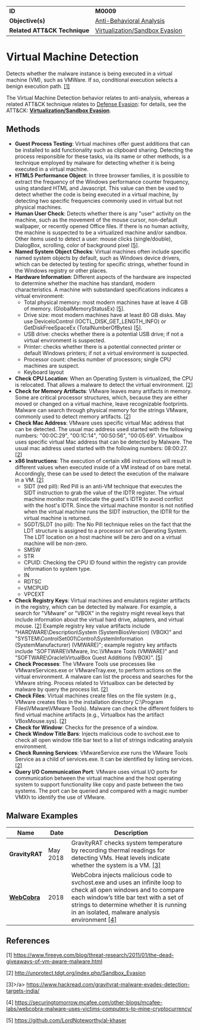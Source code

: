 |||
|---------|------------------------|
|**ID**|**M0009**|
|**Objective(s)**|[Anti-Behavioral Analysis](https://github.com/MBCProject/mbc-markdown/tree/master/anti-behavioral-analysis)|
|**Related ATT&CK Technique**|[Virtualization/Sandbox Evasion](https://attack.mitre.org/techniques/T1497/)|


Virtual Machine Detection
=========================
Detects whether the malware instance is being executed in a virtual machine (VM), such as VMWare. If so, conditional execution selects a benign execution path. [[1]](#1)

The Virtual Machine Detection behavior relates to anti-analysis, whereas a related ATT&CK technique relates to [Defense Evasion](https://github.com/MBCProject/mbc-markdown/tree/master/defense-evasion): for details, see the ATT&CK: [**Virtualization/Sandbox Evasion**](https://attack.mitre.org/techniques/T1497/).

Methods
-------
* **Guest Process Testing**: Virtual machines offer guest additions that can be installed to add functionality such as clipboard sharing. Detecting the process responsible for these tasks, via its name or other methods, is a technique employed by malware for detecting whether it is being executed in a virtual machine.
* **HTML5 Performance Object**: In three browser families, it is possible to extract the frequency of the Windows performance counter frequency, using standard HTML and Javascript. This value can then be used to detect whether the code is being executed in a virtual machine, by detecting two specific frequencies commonly used in virtual but not physical machines.
* **Human User Check**: Detects whether there is any "user" activity on the machine, such as the movement of the mouse cursor, non-default wallpaper, or recently opened Office files. If there is no human activity, the machine is suspected to be a virtualized machine and/or sandbox. Other items used to detect a user: mouse clicks (single/double), DialogBox, scrolling, color of background pixel [[5]](#5).
* **Named System Object Checks**: Virtual machines often include specific named system objects by default, such as Windows device drivers, which can be detected by testing for specific strings, whether found in the Windows registry or other places.
* **Hardware Information**: Different aspects of the hardware are inspected to determine whether the machine has standard, modern characteristics. A machine with substandard specifications indicates a virtual environment: 
   * Total physical memory: most modern machines have at leave 4 GB of memory. (GlobalMemoryStatusEx) [[5]](#5).
   * Drive size: most modern machines have at least 80 GB disks. May use DeviceloControl (IOCTL_DISK_GET_LENGTH_INFO) or GetDiskFreeSpaceEx (TotalNumberOfBytes) [[5]](#5).
   * USB drive: checks whether there is a potential USB drive; if not a virtual environment is suspected.
   * Printer: checks whether there is a potential connected printer or default Windows printers; if not a virtual environment is suspected.
   * Processor count: checks number of processors; single CPU machines are suspect.
   * Keyboard layout
* **Check CPU Location**: When an Operating System is virtualized, the CPU is relocated. That allows a malware to detect the virtual environment. [[2]](#2)
* **Check for Memory Artifacts**: VMware leaves many artifacts in memory. Some are critical processor structures, which, because they are either moved or changed on a virtual machine, leave recognizable footprints. Malware can search through physical memory for the strings VMware, commonly used to detect memory artifacts. [[2]](#2)
* **Check Mac Address**: VMware uses specific virtual Mac address that can be detected. The usual mac address used started with the following numbers: "00:0C:29", "00:1C:14", "00:50:56", "00:05:69". Virtualbox uses specific virtual Mac address that can be detected by Malware. The usual mac address used started with the following numbers: 08:00:27. [[2]](#2)
* **x86 Instructions**: The execution of certain x86 instructions will result in different values when executed inside of a VM instead of on bare metal. Accordingly, these can be used to detect the execution of the malware in a VM. [[2]](#2)
   * SIDT (red pill): Red Pill is an anti-VM technique that executes the SIDT instruction to grab the value of the IDTR register. The virtual machine monitor must relocate the guest's IDTR to avoid conflict with the host's IDTR. Since the virtual machine monitor is not notified when the virtual machine runs the SIDT instruction, the IDTR for the virtual machine is returned.
   * SGDT/SLDT (no pill): The No Pill technique relies on the fact that the LDT structure is assigned to a processor not an Operating System. The LDT location on a host machine will be zero and on a virtual machine will be non-zero.
   * SMSW
   * STR
   * CPUID: Checking the CPU ID found within the registry can provide information to system type.
   * IN
   * RDTSC
   * VMCPUID
   * VPCEXT
* **Check Registry Keys**: Virtual machines and emulators register artifacts in the registry, which can be detected by malware. For example, a search for "VMware" or "VBOX" in the registry might reveal keys that include information about the virtual hard drive, adapters, and virtual mouse. [[2]](#2) Example registry key value artifacts include "HARDWARE\Description\System (SystemBiosVersion) (VBOX)" and "SYSTEM\ControlSet001\Control\SystemInformation (SystemManufacturer) (VMWARE)"; example registry key artifacts include "SOFTWARE\VMware, Inc.\VMware Tools (VMWARE)" and "SOFTWARE\Oracle\VirtualBox Guest Additions (VBOX)". [[5]](#5)
* **Check Processes**: The VMware Tools use processes like VMwareServices.exe or VMwareTray.exe, to perform actions on the virtual environment. A malware can list the process and searches for the VMware string. Process related to Virtualbox can be detected by malware by query the process list. [[2]](#2)
* **Check Files**: Virtual machines create files on the file system (e.g., VMware creates files in the installation directory C:\Program Files\VMware\VMware Tools). Malware can check the different folders to find virtual machine artifacts (e.g., Virtualbox has the artifact VBoxMouse.sys). [[2]](#2)
* **Check for Window**: Checks for the presence of a window.
* **Check Window Title Bars**: Injects malicious code to svchost.exe to check all open window title bar text to a list of strings indicating analysis environment.
* **Check Running Services**: VMwareService.exe runs the VMware Tools Service as a child of services.exe. It can be identified by listing services. [[2]](#2)
* **Query I/O Communication Port**: VMware uses virtual I/O ports for communication between the virtual machine and the host operating system to support functionality like copy and paste between the two systems. The port can be queried and compared with a magic number VMXh to identify the use of VMware.

Malware Examples
----------------
|Name|Date|Description|
|-----------------------------|-----------|-----------------------------|
|**GravityRAT**|May 2018|GravityRAT checks system temperature by recording thermal readings for detecting VMs. Heat levels indicate whether the system is a VM. [[3]](#3)|
|[**WebCobra**](https://github.com/MBCProject/mbc-markdown/blob/master/xample-malware/webcobra.md)|2018|WebCobra injects malicious code to svchost.exe and uses an infinite loop to check all open windows and to compare each window’s title bar text with a set of strings to determine whether it is running in an isolated, malware analysis environment [[4]](#4)|

References
----------
<a name="1">[1]</a> https://www.fireeye.com/blog/threat-research/2011/01/the-dead-giveaways-of-vm-aware-malware.html 

<a name="2">[2]</a> http://unprotect.tdgt.org/index.php/Sandbox_Evasion

<a name="3">[3]>/a> https://www.hackread.com/gravityrat-malware-evades-detection-targets-india/
 
<a name="4">[4]</a> https://securingtomorrow.mcafee.com/other-blogs/mcafee-labs/webcobra-malware-uses-victims-computers-to-mine-cryptocurrency/

<a name="5">[5]</a> https://github.com/LordNoteworthy/al-khaser
